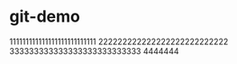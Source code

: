 # git-demo
111111111111111111111111111
222222222222222222222222222
333333333333333333333333333
4444444
